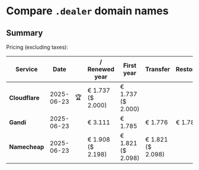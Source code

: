 # Compare `.dealer` domain names

## Summary

Pricing (excluding taxes):

| Service | Date |  | / Renewed year | First year | Transfer | Restoration |
|--|--|--|--|--|--|--|
| **Cloudflare** | 2025-06-23 | 🏆 | € 1.737<br>($ 2.000) | € 1.737<br>($ 2.000) |  |  |
| **Gandi** | 2025-06-23 |  | € 3.111 | € 1.785 | € 1.776 | € 1.785 |
| **Namecheap** | 2025-06-23 |  | € 1.908<br>($ 2.198) | € 1.821<br>($ 2.098) | € 1.821<br>($ 2.098) |  |
